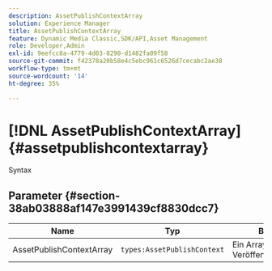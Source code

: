 ```yaml
---
description: AssetPublishContextArray
solution: Experience Manager
title: AssetPublishContextArray
feature: Dynamic Media Classic,SDK/API,Asset Management
role: Developer,Admin
exl-id: 9eefcc8a-4779-4d03-8290-d1482fa09f58
source-git-commit: f42378a20b58e4c5ebc961c6526d7cecabc2ae38
workflow-type: tm+mt
source-wordcount: '14'
ht-degree: 35%

---
```


# [!DNL AssetPublishContextArray]{#assetpublishcontextarray}

Syntax

## Parameter {#section-38ab03888af147e3991439cf8830dcc7}

| Name | Typ | Beschreibung |
|---|---|---|
| AssetPublishContextArray | `types:AssetPublishContext` | Ein Array von Asset-Veröffentlichungskontexten. |
